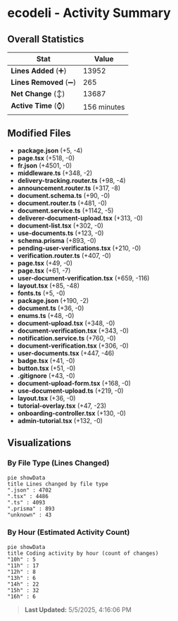 # ecodeli - Activity Summary 

## Overall Statistics

| Stat                   | Value                                                             |
| ---------------------- | ----------------------------------------------------------------- |
| **Lines Added** (➕)   | 13952                                          |
| **Lines Removed** (➖) | 265                                        |
| **Net Change** (↕)    | 13687                |
| **Active Time** (⌚)   | 156 minutes |


## Modified Files
- **package.json** (+5, -4)
- **page.tsx** (+518, -0)
- **fr.json** (+4501, -0)
- **middleware.ts** (+348, -2)
- **delivery-tracking.router.ts** (+98, -4)
- **announcement.router.ts** (+317, -8)
- **document.schema.ts** (+90, -0)
- **document.router.ts** (+481, -0)
- **document.service.ts** (+1142, -5)
- **deliverer-document-upload.tsx** (+313, -0)
- **document-list.tsx** (+302, -0)
- **use-documents.ts** (+123, -0)
- **schema.prisma** (+893, -0)
- **pending-user-verifications.tsx** (+210, -0)
- **verification.router.ts** (+407, -0)
- **page.tsx** (+49, -0)
- **page.tsx** (+61, -7)
- **user-document-verification.tsx** (+659, -116)
- **layout.tsx** (+85, -48)
- **fonts.ts** (+5, -0)
- **package.json** (+190, -2)
- **document.ts** (+36, -0)
- **enums.ts** (+48, -0)
- **document-upload.tsx** (+348, -0)
- **document-verification.tsx** (+343, -0)
- **notification.service.ts** (+760, -0)
- **document-verification.tsx** (+306, -0)
- **user-documents.tsx** (+447, -46)
- **badge.tsx** (+41, -0)
- **button.tsx** (+51, -0)
- **.gitignore** (+43, -0)
- **document-upload-form.tsx** (+168, -0)
- **use-document-upload.ts** (+219, -0)
- **layout.tsx** (+36, -0)
- **tutorial-overlay.tsx** (+47, -23)
- **onboarding-controller.tsx** (+130, -0)
- **admin-tutorial.tsx** (+132, -0)

## Visualizations

### By File Type (Lines Changed)

```mermaid
pie showData
title Lines changed by file type
".json" : 4702
".tsx" : 4486
".ts" : 4093
".prisma" : 893
"unknown" : 43
```

### By Hour (Estimated Activity Count)

```mermaid
pie showData
title Coding activity by hour (count of changes)
"10h" : 5
"11h" : 17
"12h" : 8
"13h" : 6
"14h" : 22
"15h" : 32
"16h" : 6
```


> **Last Updated:** 5/5/2025, 4:16:06 PM